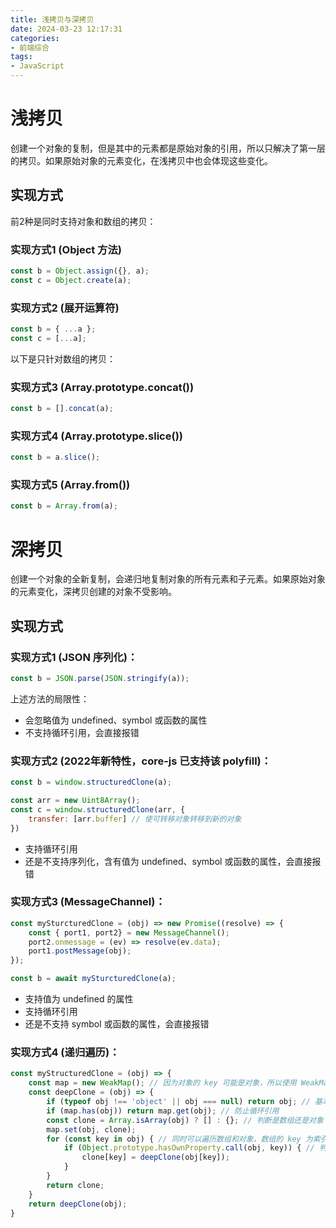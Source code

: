 ```yaml
---
title: 浅拷贝与深拷贝
date: 2024-03-23 12:17:31
categories:
- 前端综合
tags:
- JavaScript
---
```


# 浅拷贝

创建一个对象的复制，但是其中的元素都是原始对象的引用，所以只解决了第一层的拷贝。如果原始对象的元素变化，在浅拷贝中也会体现这些变化。

<!-- more -->

## 实现方式

前2种是同时支持对象和数组的拷贝：

### 实现方式1 (Object 方法)
```javascript
const b = Object.assign({}, a);
const c = Object.create(a);
```

### 实现方式2 (展开运算符)
```javascript
const b = { ...a };
const c = [...a];
```

以下是只针对数组的拷贝：

### 实现方式3 (Array.prototype.concat())
```javascript
const b = [].concat(a);
```

### 实现方式4 (Array.prototype.slice())
```javascript
const b = a.slice();
```

### 实现方式5 (Array.from())
```javascript
const b = Array.from(a);
```

# 深拷贝
创建一个对象的全新复制，会递归地复制对象的所有元素和子元素。如果原始对象的元素变化，深拷贝创建的对象不受影响。

## 实现方式

### 实现方式1 (JSON 序列化)：
```javascript
const b = JSON.parse(JSON.stringify(a));
```
上述方法的局限性：
- 会忽略值为 undefined、symbol 或函数的属性
- 不支持循环引用，会直接报错
### 实现方式2 (2022年新特性，core-js 已支持该 polyfill)：
```javascript
const b = window.structuredClone(a);

const arr = new Uint8Array();
const c = window.structuredClone(arr, {
    transfer: [arr.buffer] // 使可转移对象转移到新的对象
})
```
- 支持循环引用
- 还是不支持序列化，含有值为 undefined、symbol 或函数的属性，会直接报错

### 实现方式3 (MessageChannel)：

```javascript
const mySturcturedClone = (obj) => new Promise((resolve) => {
    const { port1, port2} = new MessageChannel();
    port2.onmessage = (ev) => resolve(ev.data);
    port1.postMessage(obj);
});

const b = await mySturcturedClone(a);
```

- 支持值为 undefined 的属性
- 支持循环引用
- 还是不支持 symbol 或函数的属性，会直接报错

### 实现方式4 (递归遍历)：
```javascript
const myStructuredClone = (obj) => {
    const map = new WeakMap(); // 因为对象的 key 可能是对象，所以使用 WeakMap
    const deepClone = (obj) => {
        if (typeof obj !== 'object' || obj === null) return obj; // 基本类型直接返回
        if (map.has(obj)) return map.get(obj); // 防止循环引用
        const clone = Array.isArray(obj) ? [] : {}; // 判断是数组还是对象
        map.set(obj, clone);
        for (const key in obj) { // 同时可以遍历数组和对象，数组的 key 为索引
            if (Object.prototype.hasOwnProperty.call(obj, key)) { // 判断是否是自身属性，而不是原型链上的属性
                clone[key] = deepClone(obj[key]);
            }
        }
        return clone;
    }
    return deepClone(obj);
}
```